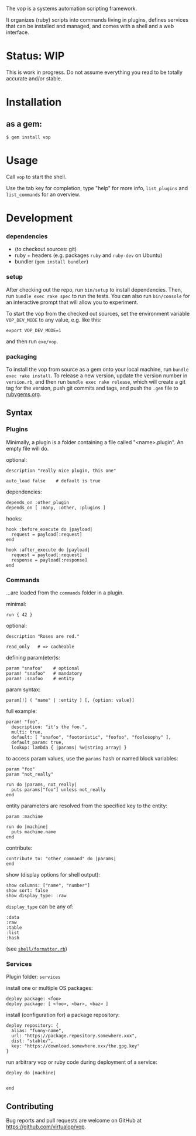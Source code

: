

The vop is a systems automation scripting framework.

It organizes (ruby) scripts into commands living in plugins, defines services that can be installed and managed, and comes with a shell and a web interface.

# Status: WIP

This is work in progress. Do not assume everything you read to be totally accurate and/or stable.

# Installation

## as a gem:

    $ gem install vop

# Usage

Call `vop` to start the shell.

Use the tab key for completion, type "help" for more info, `list_plugins` and `list_commands` for an overview.

# Development

### dependencies

* (to checkout sources: git)
* ruby + headers (e.g. packages `ruby` and `ruby-dev` on Ubuntu)
* bundler (`gem install bundler`)

### setup
After checking out the repo, run `bin/setup` to install dependencies. Then, run `bundle exec rake spec` to run the tests. You can also run `bin/console` for an interactive prompt that will allow you to experiment.

To start the vop from the checked out sources, set the environment variable `VOP_DEV_MODE` to any value, e.g. like this:
```
export VOP_DEV_MODE=1
```
and then run `exe/vop`.

### packaging
To install the vop from source as a gem onto your local machine, run `bundle exec rake install`. To release a new version, update the version number in `version.rb`, and then run `bundle exec rake release`, which will create a git tag for the version, push git commits and tags, and push the `.gem` file to [rubygems.org](https://rubygems.org).

## Syntax

### Plugins

Minimally, a plugin is a folder containing a file called "&lt;name&gt;.plugin". An empty file will do.

optional:
```
description "really nice plugin, this one"

auto_load false    # default is true
```

dependencies:
```
depends_on :other_plugin
depends_on [ :many, :other, :plugins ]
```

hooks:
```
hook :before_execute do |payload|
  request = payload[:request]
end

hook :after_execute do |payload|
  request = payload[:request]
  response = payload[:response]
end
```

### Commands

...are loaded from the `commands` folder in a plugin.

minimal:
```
run { 42 }
```

optional:
```
description "Roses are red."

read_only   # => cacheable
```

defining param(eter)s:
```
param "snafoo"    # optional
param! "snafoo"   # mandatory
param! :snafoo    # entity
```
param syntax:
```
param[!] ( "name" | :entity ) [, {option: value}]
```
full example:
```
param! "foo",
  description: "it's the foo.",
  multi: true,
  default: [ "snafoo", "footoristic", "foofoo", "foolosophy" ],
  default_param: true,
  lookup: lambda { |params| %w|string array| }  
```

to access param values, use the `params` hash or named block variables:
```
param "foo"
param "not_really"

run do |params, not_really|
  puts params["foo"] unless not_really
end
```

entity parameters are resolved from the specified key to the entity:
```
param :machine

run do |machine|
  puts machine.name
end
```

contribute:
```
contribute to: "other_command" do |params|
end
```


show (display options for shell output):
```
show columns: ["name", "number"]
show sort: false
show display_type: :raw
```
`display_type` can be any of:
```
:data
:raw
:table
:list
:hash
```
(see [`shell/formatter.rb`](https://github.com/virtualop/vop/blob/master/lib/vop/parts/shell_formatter.rb))

### Services

Plugin folder: `services`

install one or multiple OS packages:
```
deploy package: <foo>
deploy package: [ <foo>, <bar>, <baz> ]
```

install (configuration for) a package repository:
```
deploy repository: {
  alias: "funny-name",
  url: "https://package.repository.somewhere.xxx",
  dist: "stable/",
  key: "https://download.somewhere.xxx/the.gpg.key"
}
```

run arbitrary vop or ruby code during deployment of a service:
```
deploy do |machine|


end
```

## Contributing

Bug reports and pull requests are welcome on GitHub at https://github.com/virtualop/vop.
